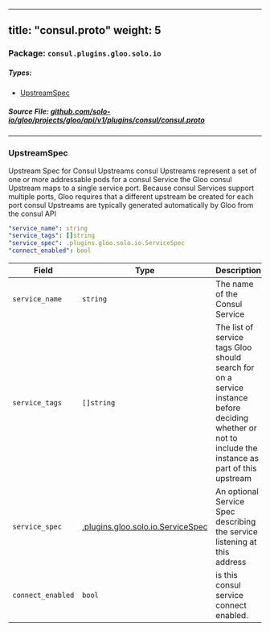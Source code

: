
---
title: "consul.proto"
weight: 5
---

<!-- Code generated by solo-kit. DO NOT EDIT. -->


### Package: `consul.plugins.gloo.solo.io` 
##### Types:


- [UpstreamSpec](#UpstreamSpec)
  



##### Source File: [github.com/solo-io/gloo/projects/gloo/api/v1/plugins/consul/consul.proto](https://github.com/solo-io/gloo/blob/master/projects/gloo/api/v1/plugins/consul/consul.proto)





---
### <a name="UpstreamSpec">UpstreamSpec</a>

 
Upstream Spec for Consul Upstreams
consul Upstreams represent a set of one or more addressable pods for a consul Service
the Gloo consul Upstream maps to a single service port. Because consul Services support multiple ports,
Gloo requires that a different upstream be created for each port
consul Upstreams are typically generated automatically by Gloo from the consul API

```yaml
"service_name": string
"service_tags": []string
"service_spec": .plugins.gloo.solo.io.ServiceSpec
"connect_enabled": bool

```

| Field | Type | Description | Default |
| ----- | ---- | ----------- |----------- | 
| `service_name` | `string` | The name of the Consul Service |  |
| `service_tags` | `[]string` | The list of service tags Gloo should search for on a service instance before deciding whether or not to include the instance as part of this upstream |  |
| `service_spec` | [.plugins.gloo.solo.io.ServiceSpec](../../service_spec.proto.sk#ServiceSpec) | An optional Service Spec describing the service listening at this address |  |
| `connect_enabled` | `bool` | is this consul service connect enabled. |  |





<!-- Start of HubSpot Embed Code -->
<script type="text/javascript" id="hs-script-loader" async defer src="//js.hs-scripts.com/5130874.js"></script>
<!-- End of HubSpot Embed Code -->

